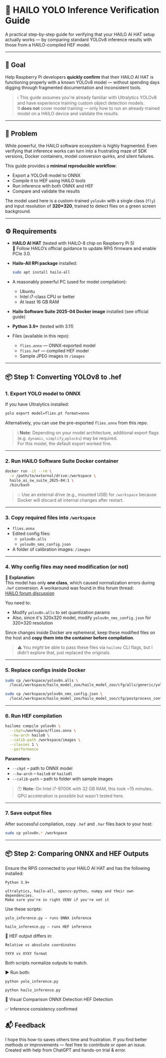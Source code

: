 # 🔧 HAILO YOLO Inference Verification Guide

A practical step-by-step guide for verifying that your HAILO AI HAT setup actually works — by comparing standard YOLOv8 inference results with those from a HAILO-compiled HEF model.

---

## 🎯 Goal

Help Raspberry Pi developers **quickly confirm** that their HAILO AI HAT is functioning properly with a known YOLOv8 model — without spending days digging through fragmented documentation and inconsistent tools.

> ℹ️ This guide assumes you're already familiar with Ultralytics YOLOv8 and have experience training custom object detection models.  
> It **does not** cover model training — only how to run an already-trained model on a HAILO device and validate the results.

---

## 📌 Problem

While powerful, the HAILO software ecosystem is highly fragmented. Even verifying that inference works can turn into a frustrating maze of SDK versions, Docker containers, model conversion quirks, and silent failures.

This guide provides a **minimal reproducible workflow**:
- Export a YOLOv8 model to ONNX
- Compile it to HEF using HAILO tools
- Run inference with both ONNX and HEF
- Compare and validate the results

The model used here is a custom-trained `yolov8n` with a single class (`fly`) and input resolution of **320×320**, trained to detect flies on a green screen background.

---

## ⚙️ Requirements

- **HAILO AI HAT** (tested with HAILO-8 chip on Raspberry Pi 5)  
  🔧 Follow HAILO’s official guidance to update RPi5 firmware and enable PCIe 3.0.

- **Hailo-All RPi package** installed:
  ```bash
  sudo apt install hailo-all
  ```

- A reasonably powerful PC (used for model compilation):
  - Ubuntu
  - Intel i7-class CPU or better
  - At least 16 GB RAM

- **Hailo Software Suite 2025-04 Docker image** installed (see official guide)

- **Python 3.9+** (tested with 3.11)

- Files (available in this repo):
  - `flies.onnx` — ONNX-exported model
  - `flies.hef` — compiled HEF model
  - Sample JPEG images in `/images`

---

## 📦 Step 1: Converting YOLOv8 to .hef

### 1. Export YOLO model to ONNX

If you have Ultralytics installed:

```bash
yolo export model=flies.pt format=onnx
```

Alternatively, you can use the pre-exported `flies.onnx` from this repo.

> ℹ️ **Note**: Depending on your model architecture, additional export flags (e.g. `dynamic`, `simplify`,`oplocks`) may be required.  
> For this model, the default export worked fine.

---

### 2. Run HAILO Software Suite Docker container

```bash
docker run -it --rm \
  -v /path/to/external/drive:/workspace \
  hailo_ai_sw_suite_2025-04:1 \
  /bin/bash
```

> 💡 Use an external drive (e.g., mounted USB) for `/workspace` because Docker will discard all internal changes after restart.

---

### 3. Copy required files into `/workspace`

- `flies.onnx`
- Edited config files:
  - `yolov8n.alls`
  - `yolov8n_nms_config.json`
- A folder of calibration images: `/images`

---

### 4. Why config files may need modification (or not)

🧠 **Explanation**:  
This model has only **one class**, which caused normalization errors during `.hef` conversion. A workaround was found in this forum thread:  
[HAILO forum discussion](https://community.hailo.ai/t/problem-with-model-optimization/1648/25)

You need to:
- Modify `yolov8n.alls` to set quantization params
- Also, since it's 320x320 model, modify `yolov8n_nms_config.json` for 320×320 resolution

Since changes inside Docker are ephemeral, keep these modified files on the host and **copy them into the container before compilation**.

> ⚠️ You *might* be able to pass these files via `hailomz` CLI flags, but I didn’t explore that, just replaced the originals.

---

### 5. Replace configs inside Docker

```bash
sudo cp /workspace/yolov8n.alls \
  /local/workspace/hailo_model_zoo/hailo_model_zoo/cfg/alls/generic/yolov8n.alls

sudo cp /workspace/yolov8n_nms_config.json \
  /local/workspace/hailo_model_zoo/hailo_model_zoo/cfg/postprocess_config/yolov8n_nms_config.json
```

---

### 6. Run HEF compilation

```bash
hailomz compile yolov8n \
  --ckpt=/workspace/flies.onnx \
  --hw-arch hailo8 \
  --calib-path /workspace/images \
  --classes 1 \
  --performance
```

**Parameters**:
- `--ckpt` – path to ONNX model
- `--hw-arch` – `hailo8` or `hailo8l`
- `--calib-path` – path to folder with sample images

> 🕐 **Note**: On Intel i7-9700K with 32 GB RAM, this took ~15 minutes.  
> GPU acceleration is possible but wasn't tested here.

---

### 7. Save output files

After successful compilation, copy `.hef` and `.har` files back to your host:

```bash
sudo cp yolov8n.* /workspace
```

---

## 📦 Step 2: Comparing ONNX and HEF Outputs

Ensure the RPi5 connected to your HAILO AI HAT and has the following installed:

    Python 3.9+

    ultralytics, hailo-all, opencv-python, numpy and their own dependencies.   
    Make sure you're in right VENV if you're set it

Use these scripts:

    yolo_inference.py – runs ONNX inference

    hailo_inference.py – runs HEF inference

🧠 HEF output differs in:

    Relative vs absolute coordinates

    YXYX vs XYXY format

Both scripts normalize outputs to match.
  
  ▶️ Run both:

`python yolo_inference.py`  

`python hailo_inference.py`

📸 Visual Comparison
ONNX Detection	                                HEF Detection
	
	

✅ Inference consistency confirmed  
  
    
    

## 📬 Feedback

I hope this how-to saves others time and frustration.
If you find better methods or improvements — feel free to contribute or open an issue.
Created with help from ChatGPT and hands-on trial & error.
